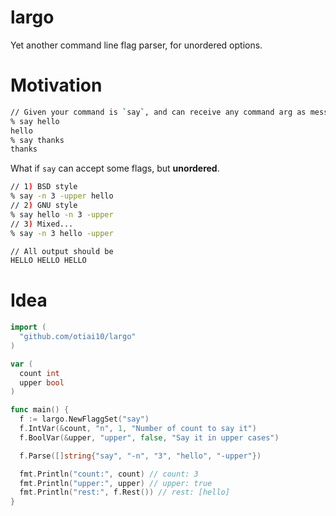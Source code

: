 # largo

Yet another command line flag parser, for unordered options.

# Motivation

```sh
// Given your command is `say`, and can receive any command arg as message.
% say hello
hello
% say thanks
thanks
```

What if `say` can accept some flags, but **unordered**.

```sh
// 1) BSD style
% say -n 3 -upper hello
// 2) GNU style
% say hello -n 3 -upper
// 3) Mixed...
% say -n 3 hello -upper

// All output should be
HELLO HELLO HELLO
```

# Idea

```go
import (
  "github.com/otiai10/largo"
)

var (
  count int
  upper bool
)

func main() {
  f := largo.NewFlaggSet("say")
  f.IntVar(&count, "n", 1, "Number of count to say it")
  f.BoolVar(&upper, "upper", false, "Say it in upper cases")

  f.Parse([]string{"say", "-n", "3", "hello", "-upper"})

  fmt.Println("count:", count) // count: 3
  fmt.Println("upper:", upper) // upper: true
  fmt.Println("rest:", f.Rest()) // rest: [hello]
}

```
